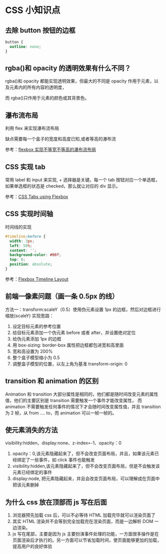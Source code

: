 # CSS 小知识点

## 去除 button 按钮的边框

```css
button {
  outline: none;
}
```

## rgba()和 opacity 的透明效果有什么不同？

rgba()和 opacity 都能实现透明效果，但最大的不同是 opacity 作用于元素，以及元素内的所有内容的透明度，

而 rgba()只作用于元素的颜色或其背景色。

## 瀑布流布局

利用 flex 来实现瀑布流布局

缺点需要每一个盒子的宽度和高度已知,或者等高的瀑布流

参考：[flexbox 实现不等宽不等高的瀑布流布局](http://www.cnblogs.com/roundDB/p/6212394.html)

## CSS 实现 tab

常用 label 和 input 来实现, + 选择器是关键。每一个 tab 按钮对应一个单选框，如果单选框的状态是 checked，那么就让对应的 div 显示。

参考：[CSS Tabs using Flexbox](https://codepen.io/vulpesigni/pen/yyZYNy)

## CSS 实现时间轴

时间线的实现

```css
#timeline:before {
  width: 3px;
  left: 50%;
  content: '';
  background-color: #00f;
  top: 0;
  position: absolute;
}
```

参考：[Flexbox Timeline Layout](https://codepen.io/paulhbarker/pen/apvGdv)

## 前端一像素问题（画一条 0.5px 的线）

方法一：transform:scaleY（0.5）使用伪元素设置 1px 的边框，然后对边框进行缩放(scaleY) 实现思路：

1. 设定目标元素的参考位置
2. 给目标元素添加一个伪元素 before 或者 after，并设置绝对定位
3. 给伪元素添加 1px 的边框
4. 用 box-sizing: border-box 属性把边框都包进宽和高里面
5. 宽和高设置为 200%
6. 整个盒子模型缩小为 0.5
7. 调整盒子模型的位置，以左上角为基准 transform-origin: 0

## transition 和 animation 的区别

Animation 和 transition 大部分属性是相同的，他们都是随时间改变元素的属性值，他们的主要区别是 transition 需要触发一个事件才能改变属性， 而 animation 不需要触发任何事件的情况下才会随时间改变属性值，并且 transition 为 2 帧，从 from .... to，而 animation 可以一帧一帧的。

## 使元素消失的方法

visibility:hidden、display:none、z-index=-1、opacity：0

1. opacity：0,该元素隐藏起来了，但不会改变页面布局，并且，如果该元素已经绑定了一些事件，如 click 事件也能触发
2. visibility:hidden,该元素隐藏起来了，但不会改变页面布局，但是不会触发该元素已经绑定的事件
3. display:node, 把元素隐藏起来，并且会改变页面布局，可以理解成在页面中把该元素删掉

## 为什么 css 放在顶部而 js 写在后面

1. 浏览器预先加载 css 后，可以不必等待 HTML 加载完毕就可以渲染页面了
2. 其实 HTML 渲染并不会等到完全加载完在渲染页面，而是一边解析 DOM 一边渲染。
3. js 写在尾部，主要是因为 js 主要扮演事件处理的功能，一方面很多操作是在页面渲染后才执行的。另一方面可以节省加载时间，使页面能够更加的加载，提高用户的良好体验
